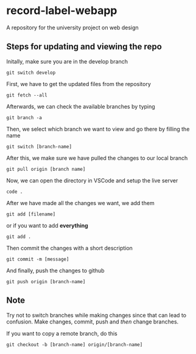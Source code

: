 # record-label-webapp
A repository for the university project on web design

Steps for updating and viewing the repo
---
Initally, make sure you are in the develop branch

`git switch develop`

First, we have to get the updated files from the repository

`git fetch --all`

Afterwards, we can check the available branches by typing

`git branch -a`

Then, we select which branch we want to view and go there by filling the name

`git switch [branch-name]`

After this, we make sure we have pulled the changes to our local branch

`git pull origin [branch name]`

Now, we can open the directory in VSCode and setup the live server

`code .`

After we have made all the changes we want, we add them

`git add [filename]`

or if you want to add **everything**

`git add . `

Then commit the changes with a short description

`git commit -m [message]`

And finally, push the changes to github

`git push origin [branch-name]` 


Note
---
Try not to switch branches while making changes since that can lead to confusion. Make changes, commit, push and _then_ change branches.

If you want to copy a remote branch, do this

`git checkout -b [branch-name] origin/[branch-name]`
